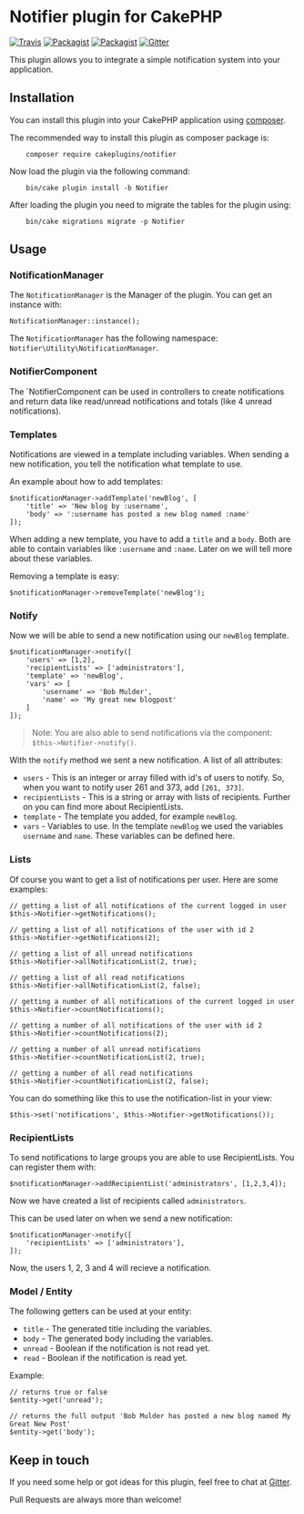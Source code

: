 # Notifier plugin for CakePHP

[![Travis](https://img.shields.io/travis/cakeplugins/notifier.svg?maxAge=2592000)](https://travis-ci.org/cakeplugins/notifier) 
[![Packagist](https://img.shields.io/packagist/dt/cakemanager/cakephp-notifier.svg?maxAge=2592000)](https://packagist.org/packages/cakeplugins/notifier)
[![Packagist](https://img.shields.io/packagist/v/cakeplugins/notifier.svg?maxAge=2592000)](https://packagist.org/packages/cakeplugins/notifier)
[![Gitter](https://img.shields.io/gitter/room/cakeplugins/notifier.js.svg?maxAge=2592000)](https://gitter.im/cakeplugins/notifier)

This plugin allows you to integrate a simple notification system into your application.

## Installation

You can install this plugin into your CakePHP application using [composer](http://getcomposer.org).

The recommended way to install this plugin as composer package is:

```
    composer require cakeplugins/notifier
```

Now load the plugin via the following command:

```
    bin/cake plugin install -b Notifier
```

After loading the plugin you need to migrate the tables for the plugin using:

```
    bin/cake migrations migrate -p Notifier
```

## Usage

### NotificationManager

The `NotificationManager` is the Manager of the plugin. You can get an instance with:

    NotificationManager::instance();

The `NotificationManager` has the following namespace: `Notifier\Utility\NotificationManager`.

### NotifierComponent

The `NotifierComponent can be used in controllers to create notifications and return data like read/unread notifications
and totals (like 4 unread notifications).

### Templates
Notifications are viewed in a template including variables. When sending a new notification, you tell the notification
what template to use.

An example about how to add templates:

    $notificationManager->addTemplate('newBlog', [
        'title' => 'New blog by :username',
        'body' => ':username has posted a new blog named :name'
    ]);

When adding a new template, you have to add a `title` and a `body`. Both are able to contain variables like `:username`
and `:name`. Later on we will tell more about these variables.

Removing a template is easy:

    $notificationManager->removeTemplate('newBlog');

### Notify
Now we will be able to send a new notification using our `newBlog` template.

    $notificationManager->notify([
        'users' => [1,2],
        'recipientLists' => ['administrators'],
        'template' => 'newBlog',
        'vars' => [
            'username' => 'Bob Mulder',
            'name' => 'My great new blogpost'
        ]
    ]);

> Note: You are also able to send notifications via the component: `$this->Notifier->notify()`.

With the `notify` method we sent a new notification. A list of all attributes:

- `users` - This is an integer or array filled with id's of users to notify. So, when you want to notify user 261 and
373, add `[261, 373]`.
- `recipientLists` - This is a string or array with lists of recipients. Further on you can find more about
RecipientLists.
- `template` - The template you added, for example `newBlog`.
- `vars` - Variables to use. In the template `newBlog` we used the variables `username` and `name`. These variables can
be defined here.

### Lists
Of course you want to get a list of notifications per user. Here are some examples:

    // getting a list of all notifications of the current logged in user
    $this->Notifier->getNotifications();

    // getting a list of all notifications of the user with id 2
    $this->Notifier->getNotifications(2);
    
    // getting a list of all unread notifications
    $this->Notifier->allNotificationList(2, true);

    // getting a list of all read notifications
    $this->Notifier->allNotificationList(2, false);
    
    // getting a number of all notifications of the current logged in user
    $this->Notifier->countNotifications();

    // getting a number of all notifications of the user with id 2
    $this->Notifier->countNotifications(2);
    
    // getting a number of all unread notifications
    $this->Notifier->countNotificationList(2, true);

    // getting a number of all read notifications
    $this->Notifier->countNotificationList(2, false);

You can do something like this to use the notification-list in your view:

    $this->set('notifications', $this->Notifier->getNotifications());

### RecipientLists
To send notifications to large groups you are able to use RecipientLists.
You can register them with:

    $notificationManager->addRecipientList('administrators', [1,2,3,4]);
    
Now we have created a list of recipients called `administrators`.

This can be used later on when we send a new notification: 

    $notificationManager->notify([
        'recipientLists' => ['administrators'],
    ]);

Now, the users 1, 2, 3 and 4 will recieve a notification.

### Model / Entity
The following getters can be used at your entity:
- `title` - The generated title including the variables.
- `body` - The generated body including the variables.
- `unread` - Boolean if the notification is not read yet.
- `read` - Boolean if the notification is read yet.

Example:
    
    // returns true or false
    $entity->get('unread');
    
    // returns the full output 'Bob Mulder has posted a new blog named My Great New Post'
    $entity->get('body');

## Keep in touch
If you need some help or got ideas for this plugin, feel free to chat at
[Gitter](https://gitter.im/cakemanager/cakephp-notifier).

Pull Requests are always more than welcome!
